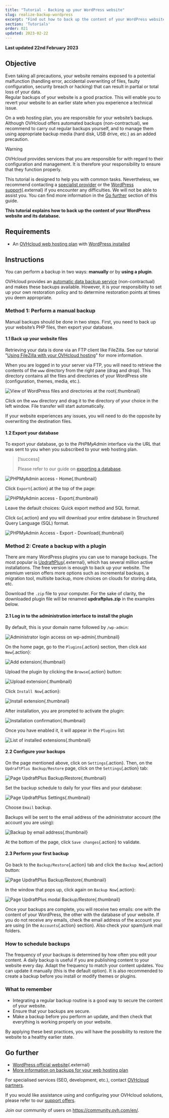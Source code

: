 ```yaml
---
title: "Tutorial - Backing up your WordPress website"
slug: realize-backup-wordpress
excerpt: "Find out how to back up the content of your WordPress website and its database"
section: 'Tutorials'
order: 021
updated: 2023-02-22
---
```


**Last updated 22nd February 2023**

## Objective

Even taking all precautions, your website remains exposed to a potential malfunction (handling error, accidental overwriting of files, faulty configuration, security breach or hacking) that can result in partial or total loss of your data.<br>
Regular backups of your website is a good practice. This will enable you to revert your website to an earlier state when you experience a technical issue.

On a web hosting plan, you are responsible for your website’s backups. Although OVHcloud offers automated backups (non-contractual), we recommend to carry out regular backups yourself, and to manage them using appropriate backup media (hard disk, USB drive, etc.) as an added precaution.

> [!warning]
>
> OVHcloud provides services that you are responsible for with regard to their configuration and management. It is therefore your responsibility to ensure that they function properly.
>
> This tutorial is designed to help you with common tasks. Nevertheless, we recommend contacting a [specialist provider](https://partner.ovhcloud.com/asia/directory/) or the [WordPress support](https://wordpress.com/support/){.external} if you encounter any difficulties. We will not be able to assist you. You can find more information in the [Go further](#go-further) section of this guide.
>

**This tutorial explains how to back up the content of your WordPress website and its database.**

## Requirements

- An [OVHcloud web hosting plan](https://www.ovhcloud.com/asia/web-hosting/) with [WordPress installed](https://docs.ovh.com/asia/en/hosting/web_hosting_web_hosting_modules/)

## Instructions

You can perform a backup in two ways: **manually** or by **using a plugin**.

OVHcloud provides an [automatic data backup service](https://docs.ovh.com/asia/en/hosting/restoring-ftp-filezilla-control-panel/) (non-contractual) and makes these backups available. However, it is your responsibility to set up your own restoration policy and to determine restoration points at times you deem appropriate.

### Method 1: Perform a manual backup

Manual backups should be done in two steps. First, you need to back up your website’s PHP files, then export your database.

#### 1.1 Back up your website files

Retrieving your data is done via an FTP client like FileZilla. See our tutorial "[Using FileZilla with your OVHcloud hosting](https://docs.ovh.com/asia/en/hosting/web_hosting_filezilla_user_guide/)" for more information.

When you are logged in to your server via FTP, you will need to retrieve the contents of the `www` directory from the right pane (drag and drop). This directory contains all the files and directories of your WordPress site (configuration, themes, media, etc.).

![View of WordPress files and directories at the root](images/how_to_backup_your_wordpress_1.png){.thumbnail}

Click on the `www` directory and drag it to the directory of your choice in the left window. File transfer will start automatically.

If your website experiences any issues, you will need to do the opposite by overwriting the destination files.

#### 1.2 Export your database

To export your database, go to the *PHPMyAdmin* interface via the URL that was sent to you when you subscribed to your web hosting plan.

> [!success]
>
> Please refer to our guide on [exporting a database](https://docs.ovh.com/asia/en/hosting/web_hosting_database_export_guide/).

![PHPMyAdmin access - Home](images/how_to_backup_your_wordpress_2.png){.thumbnail}

Click `Export`{.action} at the top of the page:

![PHPMyAdmin access - Export](images/how_to_backup_your_wordpress_3.png){.thumbnail}

Leave the default choices: Quick export method and SQL format.

Click `Go`{.action} and you will download your entire database in Structured Query Language (SQL) format.

![PHPMyAdmin Access - Export - Download](images/how_to_backup_your_wordpress_4.png){.thumbnail}

### Method 2: Create a backup with a plugin

There are many WordPress plugins you can use to manage backups. The most popular is [UpdraftPlus](https://wordpress.org/plugins/updraftplus/){.external}, which has several million active installations. The free version is enough to back up your website. The premium version offers more options such as incremental backups, a migration tool, multisite backup, more choices on clouds for storing data, etc.

Download the `.zip` file to your computer. For the sake of clarity, the downloaded plugin file will be renamed **updraftplus.zip** in the examples below.

#### 2.1 Log in to the administration interface to install the plugin

By default, this is your domain name followed by `/wp-admin`:

![Administrator login access on wp-admin](images/how_to_backup_your_wordpress_5.png){.thumbnail}

On the home page, go to the `Plugins`{.action} section, then click `Add New`{.action}:

![Add extension](images/how_to_backup_your_wordpress_6.png){.thumbnail}

Upload the plugin by clicking the `Browse`{.action} button:

![Upload extension](images/how_to_backup_your_wordpress_7.png){.thumbnail}

Click `Install Now`{.action}:

![Install extension](images/how_to_backup_your_wordpress_8.png){.thumbnail}

After installation, you are prompted to activate the plugin:

![Installation confirmation](images/how_to_backup_your_wordpress_9.png){.thumbnail}

Once you have enabled it, it will appear in the `Plugins` list:

![List of installed extensions](images/how_to_backup_your_wordpress_10.png){.thumbnail}

#### 2.2 Configure your backups

On the page mentioned above, click on `Settings`{.action}. Then, on the `UpdraftPlus Backup/Restore` page, click on the `Settings`{.action} tab:

![Page UpdraftPlus Backup/Restore](images/how_to_backup_your_wordpress_11.png){.thumbnail}

Set the backup schedule to daily for your files and your database:

![Page UpdraftPlus Settings](images/how_to_backup_your_wordpress_12.png){.thumbnail}

Choose `Email` backup.

Backups will be sent to the email address of the administrator account (the account you are using):

![Backup by email address](images/how_to_backup_your_wordpress_13.png){.thumbnail}

At the bottom of the page, click `Save changes`{.action} to validate.

#### 2.3 Perform your first backup

Go back to the `Backup/Restore`{.action} tab and click the `Backup Now`{.action} button:

![Page UpdraftPlus Backup/Restore](images/how_to_backup_your_wordpress_14.png){.thumbnail}

In the window that pops up, click again on `Backup Now`{.action}:

![Page UpdraftPlus modal Backup/Restore](images/how_to_backup_your_wordpress_15.png){.thumbnail}

Once your backups are complete, you will receive two emails: one with the content of your WordPress, the other with the database of your website.
If you do not receive any emails, check the email address of the account you are using (in the `Accounts`{.action} section). Also check your spam/junk mail folders.

### How to schedule backups

The frequency of your backups is determined by how often you edit your content. A daily backup is useful if you are publishing content to your website every day. Adapt the frequency to match your content updates. You can update it manually (this is the default option). It is also recommended to create a backup before you install or modify themes or plugins.

### What to remember

- Integrating a regular backup routine is a good way to secure the content of your website.
- Ensure that your backups are secure.
- Make a backup before you perform an update, and then check that everything is working properly on your website. 

By applying these best practices, you will have the possibility to restore the website to a healthy earlier state.

## Go further <a name="go-further"></a>

- [WordPress official website](https://wordpress.org){.external}
- [More information on backups for your web hosting plan](https://docs.ovh.com/asia/en/hosting/technical-specifications-web-hosting/#automatic-backup-information)

For specialised services (SEO, development, etc.), contact [OVHcloud partners](https://partner.ovhcloud.com/asia/directory/).

If you would like assistance using and configuring your OVHcloud solutions, please refer to our [support offers](https://www.ovhcloud.com/asia/support-levels/).

Join our community of users on <https://community.ovh.com/en/>.